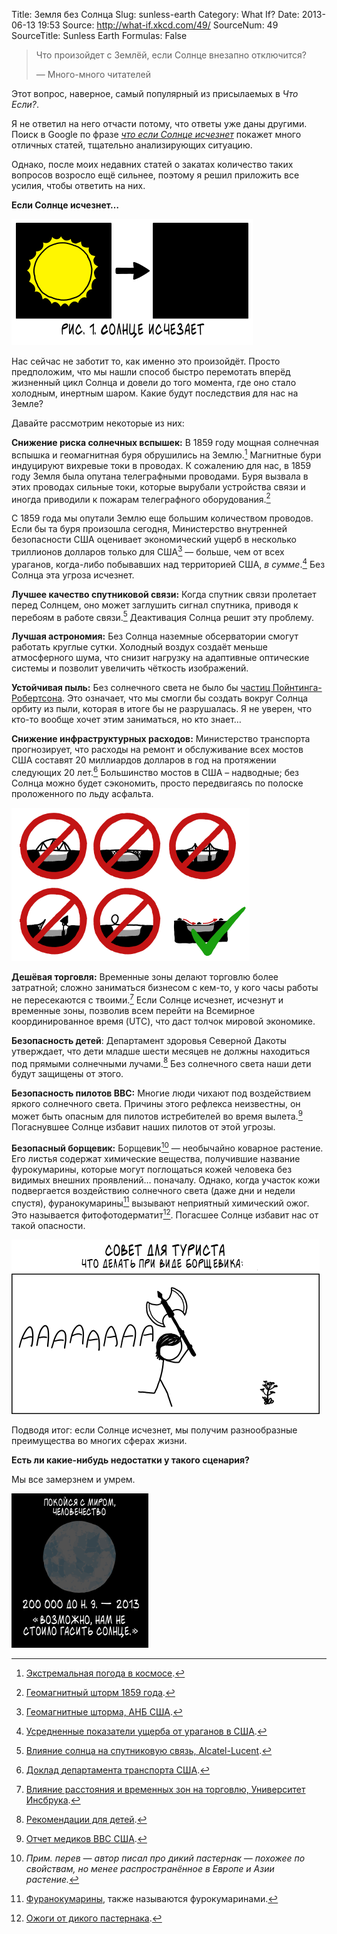 Title: Земля без Солнца
Slug: sunless-earth
Category: What If?
Date: 2013-06-13 19:53
Source: http://what-if.xkcd.com/49/
SourceNum: 49
SourceTitle: Sunless Earth
Formulas: False

> Что произойдет с Землёй, если Солнце внезапно отключится?
> 
> — Много-много читателей

Этот вопрос, наверное, самый популярный из присылаемых в _Что Если?_.

Я не ответил на него отчасти потому, что ответы уже даны другими. Поиск в Google по фразе _[что если Солнце исчезнет](http://www.google.com/search?q=what+if+the+Sun+went+out)_ покажет много отличных статей, тщательно анализирующих ситуацию.

Однако, после моих недавних статей о закатах количество таких вопросов возросло ещё сильнее, поэтому я решил приложить все усилия, чтобы ответить на них.

**Если Солнце исчезнет…**

![](/uploads/049-sunless-earth/sunless_diagram_ru.png "Источник: Я рискну сказать «Военно-морская обсерватория США», предположив, что здесь это никто не прочитает.")

Нас сейчас не заботит то, как именно это произойдёт. Просто предположим, что мы нашли способ быстро перемотать вперёд жизненный цикл Солнца и довели до того момента, где оно стало холодным, инертным шаром. Какие будут последствия для нас на Земле?

Давайте рассмотрим некоторые из них:

**Снижение риска солнечных вспышек:** В 1859 году мощная солнечная вспышка и геомагнитная буря обрушились на Землю.[^1] Магнитные бури индуцируют вихревые токи в проводах. К сожалению для нас, в 1859 году Земля была опутана телеграфными проводами. Буря вызвала в этих проводах сильные токи, которые вырубали устройства связи и иногда приводили к пожарам телеграфного оборудования.[^2]

С 1859 года мы опутали Землю еще большим количеством проводов. Если бы та буря произошла сегодня, Министерство внутренней безопасности США оценивает экономический ущерб в несколько триллионов долларов только для США[^3] — больше, чем от всех ураганов, когда-либо побывавших над территорией США, _в сумме_.[^4] Без Солнца эта угроза исчезнет.

**Лучшее качество спутниковой связи:** Когда спутник связи пролетает перед Солнцем, оно может заглушить сигнал спутника, приводя к перебоям в работе связи.[^5] Деактивация Солнца решит эту проблему.

**Лучшая астрономия:** Без Солнца наземные обсерватории смогут работать круглые сутки. Холодный воздух создаёт меньше атмосферного шума, что снизит нагрузку на адаптивные оптические системы и позволит увеличить чёткость изображений.

**Устойчивая пыль:** Без солнечного света не было бы [частиц Пойнтинга-Робертсона](http://en.wikipedia.org/wiki/Poynting%E2%80%93Robertson_effect). Это означает, что мы смогли бы создать вокруг Солнца орбиту из пыли, которая в итоге бы не разрушалась. Я не уверен, что кто-то вообще хочет этим заниматься, но кто знает…

**Снижение инфраструктурных расходов:** Министерство транспорта прогнозирует, что расходы на ремонт и обслуживание всех мостов США составят 20 миллиардов долларов в год на протяжении следующих 20 лет.[^6] Большинство мостов в США – надводные; без Солнца можно будет сэкономить, просто передвигаясь по полоске проложенного по льду асфальта.

![](/uploads/049-sunless-earth/sunless_bridges.png "Неважно, насколько тонок лёд, когда некуда падать под ним.")

**Дешёвая торговля:** Временные зоны делают торговлю более затратной; сложно заниматься бизнесом с кем-то, у кого часы работы не пересекаются с твоими.[^7] Если Солнце исчезнет, исчезнут и временные зоны, позволив всем перейти на Всемирное координированное время (UTC), что даст толчок мировой экономике.

**Безопасность детей**: Департамент здоровья Северной Дакоты утверждает, что дети младше шести месяцев не должны находиться под прямыми солнечными лучами.[^8] Без солнечного света наши дети будут защищены от этого.

**Безопасность пилотов ВВС:** Многие люди чихают под воздействием яркого солнечного света. Причины этого рефлекса неизвестны, он может быть опасным для пилотов истребителей во время вылета.[^9] Погаснувшее Солнце избавит наших пилотов от этой угрозы.

**Безопасный борщевик:** Борщевик[^10] — необычайно коварное растение. Его листья содержат химические вещества, получившие название фурокумарины, которые могут поглощаться кожей человека без видимых внешних проявлений… поначалу. Однако, когда участок кожи подвергается воздействию солнечного света (даже дни и недели спустя), фуранокумарины[^11] вызывают неприятный химический ожог. Это называется фитофотодерматит[^12]. Погасшее Солнце избавит нас от такой опасности.

![](/uploads/049-sunless-earth/sunless_parsnip_ru.png "Это неплохой способ для сбрызгивания вашей кожи фуранокумаринами.")

Подводя итог: если Солнце исчезнет, мы получим разнообразные преимущества во многих сферах жизни.

**Есть ли какие-нибудь недостатки у такого сценария?**

Мы все замерзнем и умрем.

![](/uploads/049-sunless-earth/sunless_freeze_ru.png "Солнце. Нам нужно Солнце.")

[^1]: [Экстремальная погода в космосе](http://www.leif.org/research/1859%20Storm%20-%20Extreme%20Space%20Weather.pdf).
[^2]: [Геомагнитный шторм 1859 года](http://trs-new.jpl.nasa.gov/dspace/bitstream/2014/8787/1/02-1310.pdf).
[^3]: [Геомагнитные шторма, АНБ США](http://www.oecd.org/governance/risk/46891645.pdf).
[^4]: [Усредненные показатели ущерба от ураганов в США](http://www.google.com/url?q=http%3A%2F%2Fsciencepolicy.colorado.edu%2Fadmin%2Fpublication_files%2Fresource-2476-2008.02.pdf&sa=D&sntz=1&usg=AFQjCNFnOWO7P0PV6qJSPhUUf56glVwZKQ).
[^5]: [Влияние солнца на спутниковую связь, Alcatel-Lucent](http://www3.alcatel-lucent.com/bstj/vol49-1970/articles/bstj49-8-1943.pdf).
[^6]: [Доклад департамента транспорта США](http://www.fhwa.dot.gov/policy/2010cpr/chap7.htm#9).
[^7]: [Влияние расстояния и временных зон на торговлю, Университет Инсбрука](http://eeecon.uibk.ac.at/wopec2/repec/inn/wpaper/2012-14.pdf).
[^8]: [Рекомендации для детей](http://www.ndhealth.gov/familyhealth/mch/babyfacts/Sunburn.pdf).
[^9]: [Отчет медиков ВВС США](http://www.ncbi.nlm.nih.gov/pubmed/8108024).
[^10]: *Прим. перев — автор писал про дикий пастернак — похожее по свойствам, но менее распространённое в Европе и Азии растение.*
[^11]: [Фуранокумарины](http://ru.wikipedia.org/wiki/Фуранокумарины), также называются фурокумаринами.
[^12]: [Ожоги от дикого пастернака](http://dnr.wi.gov/wnrmag/html/stories/1999/jun99/parsnip.htm).
